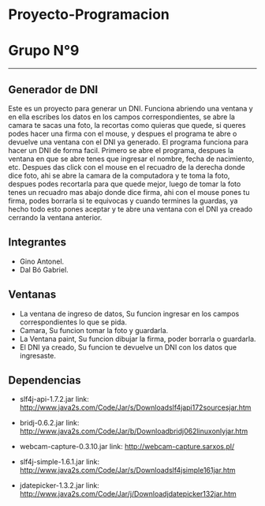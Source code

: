 # Proyecto-Programacion
# Grupo N°9
***
## Generador de DNI 
  Este es un proyecto para generar un DNI. Funciona abriendo una ventana y en ella escribes los datos en los campos correspondientes, se abre la camara te sacas una foto, la recortas como quieras que quede, si queres podes hacer una firma con el mouse, y despues el programa te abre o devuelve una ventana con el DNI ya generado. El programa funciona para hacer un DNI de forma facil. Primero se abre el programa, despues la ventana en que se abre tenes que ingresar el nombre, fecha de nacimiento, etc. Despues das click con el mouse en el recuadro de la derecha donde dice foto, ahi se abre la camara de la computadora y te toma la foto, despues podes recortarla para que quede mejor, luego de tomar la foto tenes un recuadro mas abajo donde dice firma, ahi con el mouse pones tu firma, podes borrarla si te equivocas y cuando termines la guardas, ya hecho todo esto pones aceptar y te abre una ventana con el DNI ya creado cerrando la ventana anterior.

## Integrantes
- Gino Antonel. 
- Dal Bó Gabriel.

## Ventanas
- La ventana de ingreso de datos, Su funcion ingresar en los campos correspondientes lo que se pida. 
- Camara, Su funcion tomar la foto y guardarla.
- La Ventana paint, Su funcion dibujar la firma, poder borrarla o guardarla.
- El DNI ya creado, Su funcion te devuelve un DNI con los datos que ingresaste.

## Dependencias
- slf4j-api-1.7.2.jar link: http://www.java2s.com/Code/Jar/s/Downloadslf4japi172sourcesjar.htm

- bridj-0.6.2.jar link: http://www.java2s.com/Code/Jar/b/Downloadbridj062linuxonlyjar.htm

- webcam-capture-0.3.10.jar link: http://webcam-capture.sarxos.pl/

- slf4j-simple-1.6.1.jar link: http://www.java2s.com/Code/Jar/s/Downloadslf4jsimple161jar.htm

- jdatepicker-1.3.2.jar link: http://www.java2s.com/Code/Jar/j/Downloadjdatepicker132jar.htm




